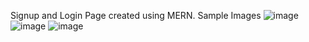 Signup and Login Page created using MERN.
Sample Images
![image](https://github.com/user-attachments/assets/0a5f9cc4-a60a-4ee3-91c4-c99ccd92e0f7)
![image](https://github.com/user-attachments/assets/997f8c6b-f327-4dc5-aa68-c2b6d3705ba3)
![image](https://github.com/user-attachments/assets/1d63fccf-2f19-4f7b-811e-f40f0dd65e58)



